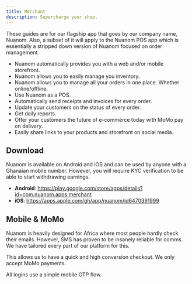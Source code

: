 ```yaml
---
title: Merchant
description: Supercharge your shop.
---
```


These guides are for our flagship app that goes by our company name, Nuanom. Also, a subset of it will apply to the Nuanom POS app
which is essentially a stripped down version of Nuanom focused on order management.

- Nuanom automatically provides you with a web and/or mobile storefront.
- Nuanom allows you to easily manage you inventory.
- Nuanom allows you to manage all your orders in one place. Whether online/offline.
- Use Nuanom as a POS.
- Automatically send receipts and invoices for every order.
- Update your customers on the status of every order.
- Get daily reports.
- Offer your customers the future of e-commerce today with MoMo pay on delivery.
- Easily share links to your products and storefront on social media.

## Download

Nuanom is available on Android and iOS and can be used by anyone with a Ghanaian mobile number. However, you will require KYC verification to be able to start withdrawing earnings.

- **Android**: https://play.google.com/store/apps/details?id=com.nuanom.apps.merchant
- **iOS**: https://apps.apple.com/gh/app/nuanom/id6470391999

## Mobile & MoMo

Nuanom is heavily designed for Africa where most people hardly check their emails.
However, SMS has proven to be insanely reliable for comms. We have tailored every part
of our platform for this.

This allows us to have a quick and high conversion checkout. We only accept MoMo payments.

All logins use a simple mobile OTP flow.